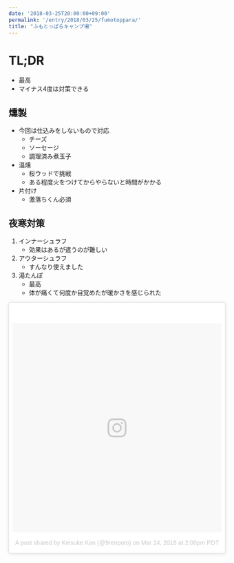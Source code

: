 ```yaml
---
date: '2018-03-25T20:00:00+09:00'
permalink: '/entry/2018/03/25/fumotoppara/'
title: "ふもとっぱらキャンプ場"
---
```


# TL;DR

* 最高
* マイナス4度は対策できる

## 燻製

* 今回は仕込みをしないもので対応
  * チーズ
  * ソーセージ
  * 調理済み煮玉子
* 温燻
  * 桜ウッドで挑戦
  * ある程度火をつけてからやらないと時間がかかる
* 片付け
  * 激落ちくん必須

## 夜寒対策

1. インナーシュラフ
   * 効果はあるが遣うのが難しい
1. アウターシュラフ
   * すんなり使えました
1. 湯たんぽ
   * 最高
   * 体が痛くて何度か目覚めたが暖かさを感じられた

<blockquote class="instagram-media" data-instgrm-permalink="https://www.instagram.com/p/BguGQrwHXvS/" data-instgrm-version="8" style=" background:#FFF; border:0; border-radius:3px; box-shadow:0 0 1px 0 rgba(0,0,0,0.5),0 1px 10px 0 rgba(0,0,0,0.15); margin: 1px; max-width:658px; padding:0; width:99.375%; width:-webkit-calc(100% - 2px); width:calc(100% - 2px);"><div style="padding:8px;"> <div style=" background:#F8F8F8; line-height:0; margin-top:40px; padding:50.0% 0; text-align:center; width:100%;"> <div style=" background:url(data:image/png;base64,iVBORw0KGgoAAAANSUhEUgAAACwAAAAsCAMAAAApWqozAAAABGdBTUEAALGPC/xhBQAAAAFzUkdCAK7OHOkAAAAMUExURczMzPf399fX1+bm5mzY9AMAAADiSURBVDjLvZXbEsMgCES5/P8/t9FuRVCRmU73JWlzosgSIIZURCjo/ad+EQJJB4Hv8BFt+IDpQoCx1wjOSBFhh2XssxEIYn3ulI/6MNReE07UIWJEv8UEOWDS88LY97kqyTliJKKtuYBbruAyVh5wOHiXmpi5we58Ek028czwyuQdLKPG1Bkb4NnM+VeAnfHqn1k4+GPT6uGQcvu2h2OVuIf/gWUFyy8OWEpdyZSa3aVCqpVoVvzZZ2VTnn2wU8qzVjDDetO90GSy9mVLqtgYSy231MxrY6I2gGqjrTY0L8fxCxfCBbhWrsYYAAAAAElFTkSuQmCC); display:block; height:44px; margin:0 auto -44px; position:relative; top:-22px; width:44px;"></div></div><p style=" color:#c9c8cd; font-family:Arial,sans-serif; font-size:14px; line-height:17px; margin-bottom:0; margin-top:8px; overflow:hidden; padding:8px 0 7px; text-align:center; text-overflow:ellipsis; white-space:nowrap;"><a href="https://www.instagram.com/p/BguGQrwHXvS/" style=" color:#c9c8cd; font-family:Arial,sans-serif; font-size:14px; font-style:normal; font-weight:normal; line-height:17px; text-decoration:none;" target="_blank">A post shared by Keisuke Kan (@9renpoto)</a> on <time style=" font-family:Arial,sans-serif; font-size:14px; line-height:17px;" datetime="2018-03-24T21:00:38+00:00">Mar 24, 2018 at 2:00pm PDT</time></p></div></blockquote>
<script async defer src="//www.instagram.com/embed.js"></script>
